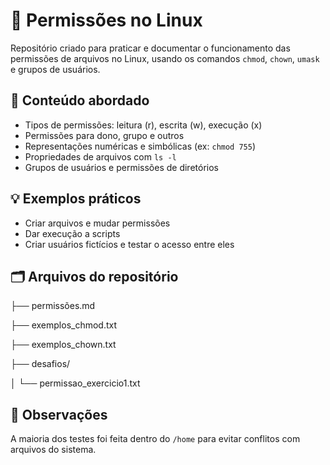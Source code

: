 # 🔐 Permissões no Linux

Repositório criado para praticar e documentar o funcionamento das permissões de arquivos no Linux, usando os comandos `chmod`, `chown`, `umask` e grupos de usuários.

## 📖 Conteúdo abordado
- Tipos de permissões: leitura (r), escrita (w), execução (x)
- Permissões para dono, grupo e outros
- Representações numéricas e simbólicas (ex: `chmod 755`)
- Propriedades de arquivos com `ls -l`
- Grupos de usuários e permissões de diretórios

## 💡 Exemplos práticos
- Criar arquivos e mudar permissões
- Dar execução a scripts
- Criar usuários fictícios e testar o acesso entre eles

## 🗂️ Arquivos do repositório
├── permissões.md

├── exemplos_chmod.txt

├── exemplos_chown.txt

├── desafios/

│ └── permissao_exercicio1.txt

## 📌 Observações
A maioria dos testes foi feita dentro do `/home` para evitar conflitos com arquivos do sistema.
